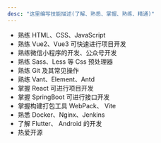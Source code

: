 ```yaml
---
desc: "这里编写技能描述(了解、熟悉、掌握、熟练、精通)"
---
```


- 熟练 HTML、CSS、JavaScript
- 熟练 Vue2、Vue3 可快速进行项目开发
- 熟练微信小程序的开发、公众号开发
- 熟练 Sass、Less 等 Css 预处理器
- 熟练 Git 及其常见操作
- 熟练 Vant、Element、Antd
- 掌握 React 可进行项目开发
- 掌握 SpringBoot 可进行接口开发
- 掌握构建打包工具 WebPack、 Vite
- 熟悉 Docker、Nginx、Jenkins
- 了解 Flutter、 Android 的开发
- 热爱开源
